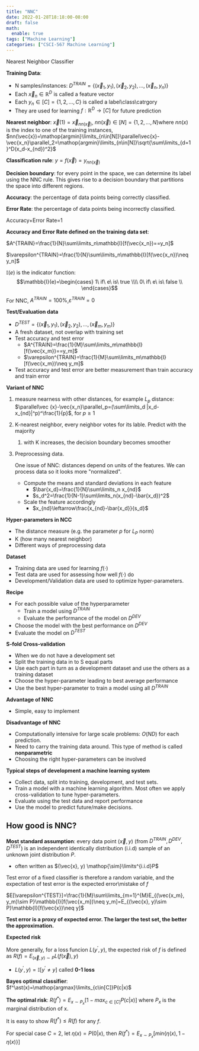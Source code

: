 ```yaml
---
title: "NNC"
date: 2022-01-28T18:18:00-08:00
draft: false
math:
  enable: true
tags: ["Machine Learning"]
categories: ["CSCI-567 Machine Learning"]
---
```


Nearest Neighbor Classifier

<!--more-->

**Training Data**:

* N samples/instances: $D^{TRAIN}=\{(\vec x_1, y_1),(\vec x_2, y_2),...,(\vec x_n, y_n)\}$
* Each $\vec x_n \in \mathbb{R}^D$ is called a feature vector
* Each $y_n\in[C]=\{1,2,...,C\}$ is called a label\class\catrgory
* They are used for learning $f:\mathbb{R}^D\rightarrow[C]$ for future prediction

**Nearest neighbor**: $\vec x(1)=\vec x_{nn(\vec{x})}$, $nn(\vec x)\in[N]=\{1,2,...,N\}$where $nn(x)$ is the index to one of the training instances, $nn(\vec{x})=\mathop{argmin}\limits_{n\in[N]}\parallel\vec{x}-\vec{x_n}\parallel_2=\mathop{argmin}\limits_{n\in[N]}\sqrt{\sum\limits_{d=1}^D(x_d-x_{nd})^2}$

**Classification rule**: $y=f(\vec{x})=y_{nn(\vec x)}$

**Decision boundary**: for every point in the space, we can determine its label using the NNC rule. This gives rise to a decision boundary that partitions the space into different regions.

**Accuracy**: the percentage of data points being correctly classified.

**Error Rate**: the percentage of data points being incorrectly classified.

Accuracy+Error Rate=1

**Accuracy and Error Rate defined on the training data set**:

$A^{TRAIN}=\frac{1}{N}\sum\limits_n\mathbb{I}[f(\vec{x_n})==y_n]$

$\varepsilon^{TRAIN}=\frac{1}{N}\sum\limits_n\mathbb{I}[f(\vec{x_n})\neq y_n]$

$\mathbb{I}(e)$ is the indicator function: $$\mathbb{I}(e)=\begin{cases} 1\ if\ e\ is\ true \\\\ 0\ if\ e\ is\ false \\ \end{cases}$$

For NNC, $A^{TRAIN}=100\%$,$\varepsilon^{TRAIN}=0$

**Test/Evaluation data**

* $D^{TEST}=\{(\vec x_1, y_1),(\vec x_2, y_2),...,(\vec x_m, y_m)\}$
* A fresh dataset, not overlap with training set
* Test accuracy and test error
  * $A^{TRAIN}=\frac{1}{M}\sum\limits_m\mathbb{I}[f(\vec{x_m})==y_m]$
  * $\varepsilon^{TRAIN}=\frac{1}{M}\sum\limits_m\mathbb{I}[f(\vec{x_m})\neq y_m]$
* Test accuracy and test error are better measurement than train accuracy and train error

**Variant of NNC**

1. measure nearness with other distances, for example $L_p$ distance: $\parallel\vec {x}-\vec{x_n}\parallel_p=(\sum\limits_d |x_d-x_{nd}|^p)^\frac{1}{p}$, for $p\geq1$

2. K-nearest neighbor, every neighbor votes for its lable. Predict with the majority

   1. with K increases, the decision boundary becomes smoother

3. Preprocessing data.

   One issue of NNC: distances depend on units of the features. We can process data so it looks more "normalized".

   * Compute the means and standard deviations in each feature
     * $\bar{x_d}=\frac{1}{N}\sum\limits_n x_{nd}$
     * $s_d^2=\frac{1}{N-1}\sum\limits_n(x_{nd}-\bar{x_d})^2$
   * Scale the feature accordingly
     * $x_{nd}\leftarrow\frac{x_{nd}-\bar{x_d}}{s_d}$

**Hyper-parameters in NCC**

* The distance measure (e.g. the parameter $p$ for $L_P$ norm)
* K (how many nearest neighbor)
* Different ways of preprocessing data

**Dataset**

* Training data are used for learning $f(\cdot)$
* Test data are used for assessing how well $f(\cdot)$ do
* Development/Validation data are used to optimize hyper-parameters.

**Recipe**

* For each possible value of the hyperparameter
  * Train a model using $D^{TRAIN}$
  * Evaluate the performance of the model on $D^{DEV}$
* Choose the model with the best performance on $D^{DEV}$
* Evaluate the model on $D^{TEST}$

**S-fold Cross-validation**

* When we do not have a development set
* Split the training data in to S equal parts
* Use each part in turn as a development dataset and use the others as a training dataset
* Choose the hyper-parameter leading to best average performance
* Use the best hyper-parameter to train a model using all $D^{TRAIN}$

**Advantage of NNC**

* Simple, easy to implement

**Disadvantage of NNC**

* Computationally intensive for large scale problems: $O(ND)$ for each prediction.
* Need to carry the training data around. This type of method is called **nonparametric**
* Choosing the right hyper-parameters can be involved

**Typical steps of development a machine learning system**

* Collect data, split into training, development, and test sets.
* Train a model with a machine learning algorithm. Most often we apply cross-validation to tune hyper-parameters.
* Evaluate using the test data and report performance
* Use the model to predict future/make decisions.

## How good is NNC?

**Most standard assumption**: every data point $(\vec{x}, y)$ (from $D^{TRAIN},D^{DEV},D^{TEST}$) is an independent identically distribution (i.i.d) sample of an unknown joint distribution $P$.

* often written as $(\vec{x}, y) \mathop{\sim}\limits^{i.i.d}P$

Test error of a fixed classifier is therefore a random variable, and the expectation of test error is the expected error\mistake of $f$

$E[\varepsilon^{TEST}]=\frac{1}{M}\sum\limits_{m=1}^{M}E_{(\vec{x_m}, y_m)\sim P}\mathbb{I}[f(\vec{x_m})\neq y_m]=E_{(\vec{x}, y)\sim P}\mathbb{I}[f(\vec{x})\neq y]$

**Test error is a proxy of expected error. The larger the test set, the better the approximation.**

**Expected risk**

More generally, for a loss funcion $L(y^\prime, y)$, the expected risk of $f$ is defined as $R(f)=E_{(\vec x, y)\sim P}L(f(\vec x), y)$

* $L(y^\prime, y)=\mathbb{I}[y^\prime \neq y]$ called **0-1 loss**

**Bayes optimal classifier**: $f^\ast(x)=\mathop{argmax}\limits_{c\in[C]}P(c|x)$

**The optimal risk**: $R(f^\ast)=E_{x\sim P_x}[1-max_{c\in[C]}P(c|x)]$ where $P_x$ is the marginal distribution of x.

It is easy to show $R(f^\ast)\leq R(f)$ for any $f$.

For special case $C=2$, let $\eta(x)=P(0|x)$, then $R(f^\ast)=E_{x\sim P_x}[min\{\eta(x), 1-\eta(x)\}]$

